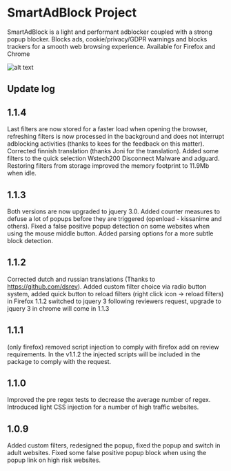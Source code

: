 # SmartAdBlock Project

SmartAdBlock is a light and performant adblocker coupled with a strong popup blocker.
Blocks ads, cookie/privacy/GDPR warnings and blocks trackers for a smooth web browsing experience.
Available for Firefox and Chrome

![alt text](https://www.smartadblock.co.uk/images/sab_memory3.png)

## Update log

## 1.1.4
Last filters are now stored for a faster load when opening the browser, refreshing filters is now processed in the background and does not interrupt adblocking activities (thanks to kees for the feedback on this matter). Corrected finnish translation (thanks Joni for the translation). Added some filters to the quick selection Wstech200 Disconnect Malware and adguard. Restoring filters from storage improved the memory footprint to 11.9Mb when idle.

## 1.1.3
Both versions are now upgraded to jquery 3.0. Added counter measures to defuse a lot of popups before they are triggered (openload - kissanime and others). Fixed a false positive popup detection on some websites when using the mouse middle button. Added parsing options for a more subtle block detection.

## 1.1.2
Corrected dutch and russian translations (Thanks to https://github.com/dsrev).
Added custom filter choice via radio button system, added quick button to reload filters (right click icon -> reload filters)
in Firefox 1.1.2 switched to jquery 3 following reviewers request, upgrade to jquery 3 in chrome will come in 1.1.3

## 1.1.1
(only firefox) removed script injection to comply with firefox add on review requirements. In the v1.1.2 the injected scripts will be included in the package to comply with the request.

## 1.1.0
Improved the pre regex tests to decrease the average number of regex. Introduced light CSS injection for a number of high traffic websites.

## 1.0.9
Added custom filters, redesigned the popup, fixed the popup and switch in adult websites. Fixed some false positive popup block when using the popup link on high risk websites.
